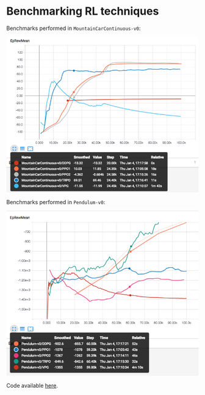 # Benchmarking RL techniques

Benchmarks performed in `MountainCarContinuous-v0`:

![](imgs/mountain.png)

Benchmarks performed in `Pendulum-v0`:

![](imgs/pendulum.png)

Code available [here](code/).
